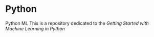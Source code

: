# Python
Python ML
This is a repository dedicated to the *Getting Started with Machine Learning in Python*
